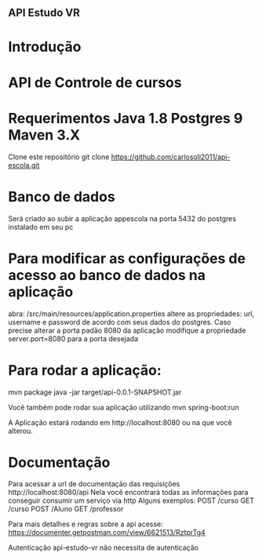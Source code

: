 ## API Estudo VR

# Introdução

# API de Controle de cursos

# Requerimentos Java 1.8 Postgres 9 Maven 3.X
Clone este repositório git clone https://github.com/carlosoli2011/api-escola.git

# Banco de dados
Será criado ao subir a aplicação appescola na porta 5432 do postgres instalado em seu pc

# Para modificar as configurações de acesso ao banco de dados na aplicação
abra: /src/main/resources/application.properties
altere as propriedades: url, username e password de acordo com seus dados do postgres. 
Caso precise alterar a porta padão 8080 da aplicação modifique a propriedade server.port=8080 para a porta desejada

# Para rodar a aplicação:
mvn package
java -jar target/api-0.0.1-SNAPSHOT.jar

Você também pode rodar sua aplicação utilizando 
mvn spring-boot:run

A Aplicação estará rodando em http://localhost:8080 ou na que você alterou.

# Documentação
Para acessar a url de documentação das requisições http://localhost:8080/api
Nela você encontrará todas as informações para conseguir consumir um serviço via http
Alguns exemplos: POST /curso GET /curso POST /Aluno GET /professor

Para mais detalhes e regras sobre a api acesse: 
https://documenter.getpostman.com/view/6621513/RztprTg4

Autenticação
api-estudo-vr não necessita de autenticação
